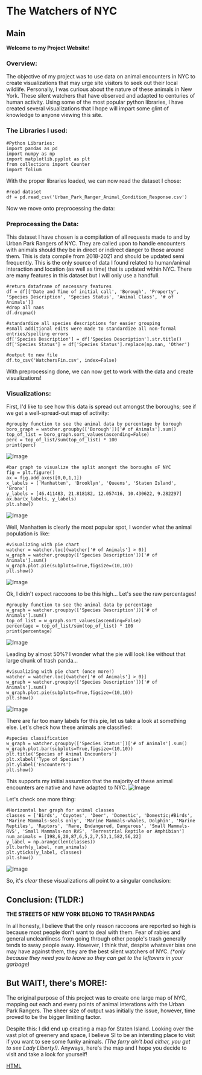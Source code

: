 # The Watchers of NYC

## Main

**Welcome to my Project Website!**

### Overview:

The objective of my project was to use data on animal encounters in NYC to create visualizations that may urge site visitors to seek out their local wildlife. Personally, I was curious about the nature of these animals in New York. These silent watchers that have observed and adapted to centuries of human activity. Using some of the most popular python libraries, I have created several visualizations that I hope will impart some glint of knowledge to anyone viewing this site.

### The Libraries I used:
```
#Python Libraries:
import pandas as pd
import numpy as np
import matplotlib.pyplot as plt
from collections import Counter
import folium
```

With the proper libraries loaded, we can now read the dataset I chose:
```
#read dataset
df = pd.read_csv('Urban_Park_Ranger_Animal_Condition_Response.csv')
```

Now we move onto preprocessing the data:

### Preprocessing the Data:

This dataset I have chosen is a compilation of all requests made to and by Urban Park Rangers of NYC. They are called upon to handle encounters with animals should they be in direct or indirect danger to those around them. This is data compile from 2018-2021 and should be updated semi frequently. This is the only source of data I found related to human/animal interaction and location (as well as time) that is updated within NYC. There are many features in this dataset but I will only use a handfull. 
```
#return dataframe of necessary features
df = df[['Date and Time of initial call', 'Borough', 'Property', 'Species Description', 'Species Status', 'Animal Class', '# of Animals']]
#drop all nans
df.dropna()

#standardize all species descriptions for easier grouping
#small additional edits were made to standardize all non-formal entries/spelling errors
df['Species Description'] = df['Species Description'].str.title()
df['Species Status'] = df['Species Status'].replace(np.nan, 'Other')

#output to new file
df.to_csv('WatchersFin.csv', index=False)
```
With preprocessing done, we can now get to work with the data and create visualizations!

### Visualizations:

First, I'd like to see how this data is spread out amongst the boroughs; see if we get a well-spread-out map of activity:
```
#groupby function to see the animal data by percentage by borough
boro_graph = watcher.groupby(['Borough'])['# of Animals'].sum()
top_of_list = boro_graph.sort_values(ascending=False)
perc = top_of_list/sum(top_of_list) * 100
print(perc)
```
![Image](boro_p.PNG)
```
#bar graph to visualize the split amongst the boroughs oF NYC
fig = plt.figure()
ax = fig.add_axes([0,0,1,1])
x_labels = ['Manhatten', 'Brooklyn', 'Queens', 'Staten Island', 'Bronx']
y_labels = [46.411483, 21.818182, 12.057416, 10.430622, 9.282297]
ax.bar(x_labels, y_labels)
plt.show()
```
![Image](bar1.png)

Well, Manhatten is clearly the most popular spot, I wonder what the animal population is like:
```
#visualizing with pie chart
watcher = watcher.loc[(watcher['# of Animals'] > 0)]
w_graph = watcher.groupby(['Species Description'])['# of Animals'].sum()
w_graph.plot.pie(subplots=True,figsize=(10,10))
plt.show()
```

![Image](pie1.png)

Ok, I didn't expect raccoons to be this high...
Let's see the raw percentages!

```
#groupby function to see the animal data by percentage
w_graph = watcher.groupby(['Species Description'])['# of Animals'].sum()
top_of_list = w_graph.sort_values(ascending=False)
percentage = top_of_list/sum(top_of_list) * 100
print(percentage)
```

![Image](animal_p.PNG)

Leading by almost 50%? I wonder what the pie will look like without that large chunk of trash panda...

```
#visualizing with pie chart (once more!)
watcher = watcher.loc[(watcher['# of Animals'] > 0)]
w_graph = watcher.groupby(['Species Description'])['# of Animals'].sum()
w_graph.plot.pie(subplots=True,figsize=(10,10))
plt.show()
```

![Image](pie2.png)

There are far too many labels for this pie, let us take a look at something else.
Let's check how these animals are classified:

```
#species classification
w_graph = watcher.groupby(['Species Status'])['# of Animals'].sum()
w_graph.plot.bar(subplots=True,figsize=(10,10))
plt.title('Species of Animal Encounters')
plt.xlabel('Type of Species')
plt.ylabel('Encounters')
plt.show()
```
This supports my initial assumtion that the majority of these animal encounters are native and have adapted to NYC.
![Image](bar2.png)

Let's check one more thing:
```
#Horizontal bar graph for animal classes
classes = ['Birds', 'Coyotes', 'Deer', 'Domestic', 'Domestic;#Birds', 'Marine Mammals-seals only', 'Marine Mammals-whales, Dolphin', 'Marine Reptiles', 'Raptors', 'Rare, Endangered, Dangerous', 'Small Mammals-RVS', 'Small Mammals-non RVS', 'Terrestrial Reptile or Amphibian']
num_animals = [198,6,20,87,6,5,2,7,53,1,582,56,22]
y_label = np.arange(len(classes))
plt.barh(y_label, num_animals)
plt.yticks(y_label, classes)
plt.show()
```
![Image](bar3.png)

So, it's _clear_ these visualizations all point to a singular conclusion:

## Conclusion: (TLDR:)

**THE STREETS OF NEW YORK BELONG TO TRASH PANDAS**

In all honesty, I believe that the only reason raccoons are reported so high is because most people don't want to deal with them. Fear of rabies and general uncleanliness from going through other people's trash generally tends to sway people away. However, I think that, despite whatever bias one may have against them, they are the best silent watchers of NYC. _(*only because they need you to leave so they can get to the leftovers in your garbage)_

## But WAIT!, there's MORE!:

The original purpose of this project was to create one large map of NYC, mapping out each and every points of animal interations with the Urban Park Rangers.
The sheer size of output was initially the issue, however, time proved to be the bigger limiting factor.

Despite this: I did end up creating a map for Staten Island. Looking over the vast plot of greenery and space, I believe SI to be an intersting place to visit if you want to see some funky animals. _(The ferry ain't bad either, you get to see Lady Liberty!)_. Anyways, here's the map and I hope you decide to visit and take a look for yourself!

[HTML](http://htmlpreview.github.io/?https://github.com/knite96/WatchersNYC/blob/gh-pages/watcherSI%5BNoGeoJSON%5D.html)
